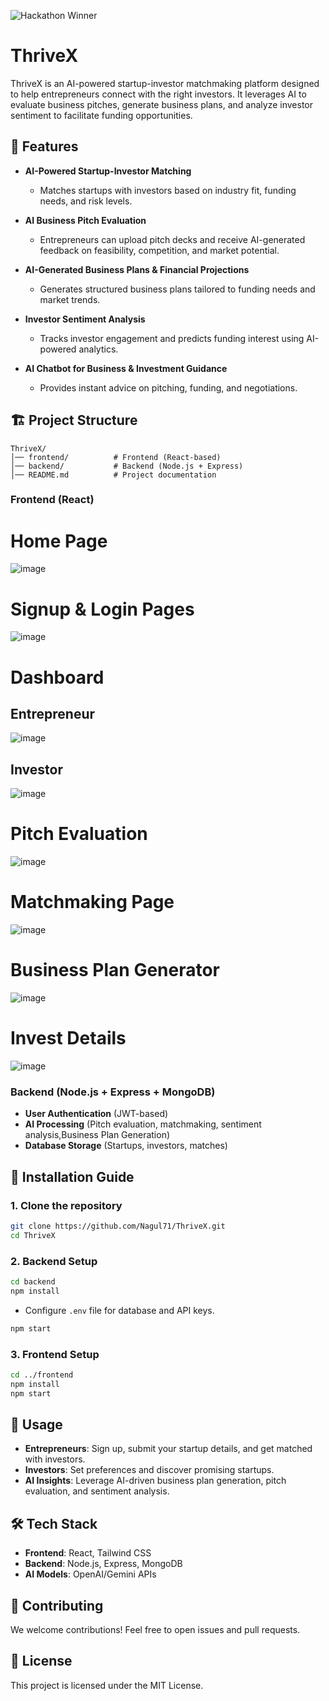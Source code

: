 ![Hackathon Winner](https://img.shields.io/badge/Gidy%20Hackathon-Runner--Up-brightgreen)

# ThriveX   

ThriveX is an AI-powered startup-investor matchmaking platform designed to help entrepreneurs connect with the right investors. It leverages AI to evaluate business pitches, generate business plans, and analyze investor sentiment to facilitate funding opportunities.  

## 🌟 Features  

- **AI-Powered Startup-Investor Matching**  
  - Matches startups with investors based on industry fit, funding needs, and risk levels.  

- **AI Business Pitch Evaluation**  
  - Entrepreneurs can upload pitch decks and receive AI-generated feedback on feasibility, competition, and market potential.  

- **AI-Generated Business Plans & Financial Projections**  
  - Generates structured business plans tailored to funding needs and market trends.  

- **Investor Sentiment Analysis**  
  - Tracks investor engagement and predicts funding interest using AI-powered analytics.  

- **AI Chatbot for Business & Investment Guidance**  
  - Provides instant advice on pitching, funding, and negotiations.  

## 🏗️ Project Structure  

```
ThriveX/
│── frontend/          # Frontend (React-based)
│── backend/           # Backend (Node.js + Express)
│── README.md          # Project documentation
```

### **Frontend (React)**  

 # Home Page  
 ![image](https://github.com/user-attachments/assets/03732930-df36-465a-a1d1-08d9dcc896ba)


# Signup & Login Pages
![image](https://github.com/user-attachments/assets/3d8052e0-8fd5-4096-a6ca-c06bd55f733a)



# Dashboard 
## Entrepreneur
  ![image](https://github.com/user-attachments/assets/68789317-4d53-45e5-b1f5-11d0e8f14665)
## Investor
  ![image](https://github.com/user-attachments/assets/608c9a3d-94be-44f7-81d8-e5845a76f934)


    

 # Pitch Evaluation
 ![image](https://github.com/user-attachments/assets/67a4a204-5d97-4365-9996-a5ff6004c0e7)

  


# Matchmaking Page
![image](https://github.com/user-attachments/assets/16e5a524-4493-4387-94ab-21d0df9c47e5)  

# Business Plan Generator
  ![image](https://github.com/user-attachments/assets/4a5a0ee0-3d66-4874-9218-935a4ac0cda3)

# Invest Details

![image](https://github.com/user-attachments/assets/95634656-588b-4d68-930d-c21b54290d3c)



### **Backend (Node.js + Express + MongoDB)**  

- **User Authentication** (JWT-based)  
- **AI Processing** (Pitch evaluation, matchmaking, sentiment analysis,Business Plan Generation)  
- **Database Storage** (Startups, investors, matches)  

## 🚀 Installation Guide  

### **1. Clone the repository**  

```bash
git clone https://github.com/Nagul71/ThriveX.git
cd ThriveX
```

### **2. Backend Setup**  

```bash
cd backend
npm install
```

- Configure `.env` file for database and API keys.  

```bash
npm start
```

### **3. Frontend Setup**  

```bash
cd ../frontend
npm install
npm start
```

## 🎯 Usage  

- **Entrepreneurs**: Sign up, submit your startup details, and get matched with investors.  
- **Investors**: Set preferences and discover promising startups.  
- **AI Insights**: Leverage AI-driven business plan generation, pitch evaluation, and sentiment analysis.  

## 🛠️ Tech Stack  

- **Frontend**: React, Tailwind CSS  
- **Backend**: Node.js, Express, MongoDB  
- **AI Models**: OpenAI/Gemini APIs  

## 🤝 Contributing  

We welcome contributions! Feel free to open issues and pull requests.  

## 📜 License  

This project is licensed under the MIT License.  

